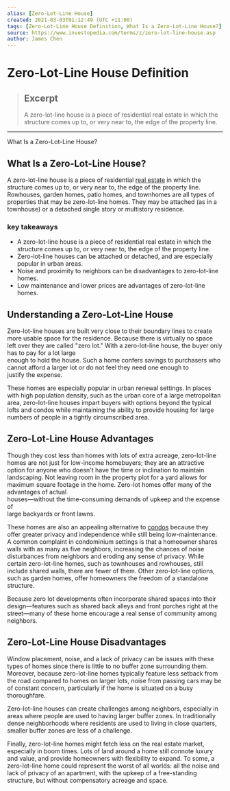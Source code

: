 ```yaml
---
alias: [Zero-Lot-Line House]
created: 2021-03-03T01:12:49 (UTC +11:00)
tags: [Zero-Lot-Line House Definition, What Is a Zero-Lot-Line House?]
source: https://www.investopedia.com/terms/z/zero-lot-line-house.asp
author: James Chen
---
```


# Zero-Lot-Line House Definition

> ## Excerpt
> A zero-lot-line house is a piece of residential real estate in which the structure comes up to, or very near to, the edge of the property line.

---

What Is a Zero-Lot-Line House?
## What Is a Zero-Lot-Line House?

A zero-lot-line house is a piece of residential [real estate](https://www.investopedia.com/terms/r/realestate.asp) in which the structure comes up to, or very near to, the edge of the property line. Rowhouses, garden homes, patio homes, and townhomes are all types of properties that may be zero-lot-line homes. They may be attached (as in a townhouse) or a detached single story or multistory residence.

### key takeaways

-   A zero-lot-line house is a piece of residential real estate in which the structure comes up to, or very near to, the edge of the property line.
-   Zero-lot-line houses can be attached or detached, and are especially popular in urban areas.
-   Noise and proximity to neighbors can be disadvantages to zero-lot-line homes.
-   Low maintenance and lower prices are advantages of zero-lot-line homes.

## Understanding a Zero-Lot-Line House

Zero-lot-line houses are built very close to their boundary lines to create more usable space for the residence. Because there is virtually no space left over they are called "zero lot." With a zero-lot-line house, the buyer only has to pay for a lot large  
enough to hold the house. Such a home confers savings to purchasers who  
cannot afford a larger lot or do not feel they need one enough to  
justify the expense.

These homes are especially popular in urban renewal settings. In places with high population density, such as the urban core of a large metropolitan area, zero-lot-line houses impart buyers with options beyond the typical lofts and condos while maintaining the ability to provide housing for large numbers of people in a tightly circumscribed area.

## Zero-Lot-Line House Advantages

Though they cost less than homes with lots of extra acreage, zero-lot-line homes are not just for low-income homebuyers; they are an attractive option for anyone who doesn't have the time or inclination to maintain landscaping. Not leaving room in the property plot for a yard allows for maximum square footage in the home. Zero-lot homes offer many of the advantages of actual  
houses—without the time-consuming demands of upkeep and the expense of  
large backyards or front lawns.

These homes are also an appealing alternative to [condos](https://www.investopedia.com/articles/mortgages-real-estate/09/issues-purchasing-condo.asp) because they offer greater privacy and independence while still being low-maintenance. A common complaint in condominium settings is that a homeowner shares walls with as many as five neighbors, increasing the chances of noise disturbances from neighbors and eroding any sense of privacy. While certain zero-lot-line homes, such as townhouses and rowhouses, still include shared walls, there are fewer of them. Other zero-lot-line options, such as garden homes, offer homeowners the freedom of a standalone structure.

Because zero lot developments often incorporate shared spaces into their design—features such as shared back alleys and front porches right at the street—many of these home encourage a real sense of community among neighbors.

## Zero-Lot-Line House Disadvantages

Window placement, noise, and a lack of privacy can be issues with these types of homes since there is little to no buffer zone surrounding them. Moreover, because zero-lot-line homes typically feature less setback from the road compared to homes on larger lots, noise from passing cars may be of constant concern, particularly if the home is situated on a busy thoroughfare.

Zero-lot-line houses can create challenges among neighbors, especially in areas where people are used to having larger buffer zones. In traditionally dense neighborhoods where residents are used to living in close quarters, smaller buffer zones are less of a challenge.

Finally, zero-lot-line homes might fetch less on the real estate market, especially in boom times. Lots of land around a home still connote luxury and value, and provide homeowners with flexibility to expand. To some, a zero-lot-line home could represent the worst of all worlds: all the noise and lack of privacy of an apartment, with the upkeep of a free-standing structure, but without compensatory acreage and space.
